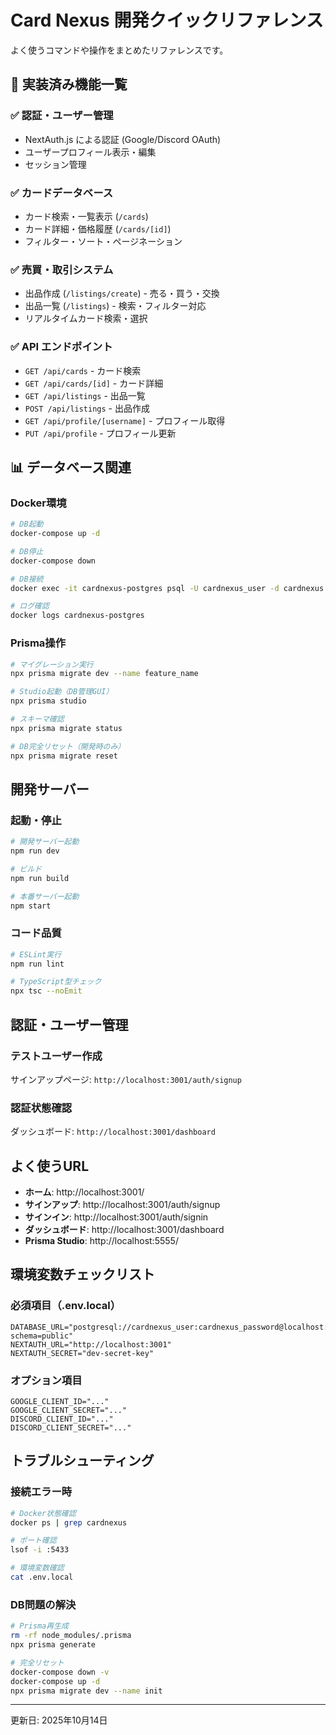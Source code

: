 # Card Nexus 開発クイックリファレンス

よく使うコマンドや操作をまとめたリファレンスです。

## 🚀 実装済み機能一覧

### ✅ 認証・ユーザー管理
- NextAuth.js による認証 (Google/Discord OAuth)
- ユーザープロフィール表示・編集
- セッション管理

### ✅ カードデータベース  
- カード検索・一覧表示 (`/cards`)
- カード詳細・価格履歴 (`/cards/[id]`)
- フィルター・ソート・ページネーション

### ✅ 売買・取引システム
- 出品作成 (`/listings/create`) - 売る・買う・交換
- 出品一覧 (`/listings`) - 検索・フィルター対応
- リアルタイムカード検索・選択

### ✅ API エンドポイント
- `GET /api/cards` - カード検索
- `GET /api/cards/[id]` - カード詳細
- `GET /api/listings` - 出品一覧
- `POST /api/listings` - 出品作成
- `GET /api/profile/[username]` - プロフィール取得
- `PUT /api/profile` - プロフィール更新

## 📊 データベース関連

### Docker環境
```bash
# DB起動
docker-compose up -d

# DB停止  
docker-compose down

# DB接続
docker exec -it cardnexus-postgres psql -U cardnexus_user -d cardnexus

# ログ確認
docker logs cardnexus-postgres
```

### Prisma操作
```bash
# マイグレーション実行
npx prisma migrate dev --name feature_name

# Studio起動（DB管理GUI）
npx prisma studio

# スキーマ確認
npx prisma migrate status

# DB完全リセット（開発時のみ）
npx prisma migrate reset
```

## 開発サーバー

### 起動・停止
```bash
# 開発サーバー起動
npm run dev

# ビルド
npm run build

# 本番サーバー起動
npm start
```

### コード品質
```bash
# ESLint実行
npm run lint

# TypeScript型チェック
npx tsc --noEmit
```

## 認証・ユーザー管理

### テストユーザー作成
サインアップページ: `http://localhost:3001/auth/signup`

### 認証状態確認
ダッシュボード: `http://localhost:3001/dashboard`

## よく使うURL

- **ホーム**: http://localhost:3001/
- **サインアップ**: http://localhost:3001/auth/signup  
- **サインイン**: http://localhost:3001/auth/signin
- **ダッシュボード**: http://localhost:3001/dashboard
- **Prisma Studio**: http://localhost:5555/

## 環境変数チェックリスト

### 必須項目（.env.local）
```env
DATABASE_URL="postgresql://cardnexus_user:cardnexus_password@localhost:5433/cardnexus?schema=public"
NEXTAUTH_URL="http://localhost:3001"
NEXTAUTH_SECRET="dev-secret-key"
```

### オプション項目
```env
GOOGLE_CLIENT_ID="..."
GOOGLE_CLIENT_SECRET="..."
DISCORD_CLIENT_ID="..."
DISCORD_CLIENT_SECRET="..."
```

## トラブルシューティング

### 接続エラー時
```bash
# Docker状態確認
docker ps | grep cardnexus

# ポート確認
lsof -i :5433

# 環境変数確認  
cat .env.local
```

### DB問題の解決
```bash
# Prisma再生成
rm -rf node_modules/.prisma
npx prisma generate

# 完全リセット
docker-compose down -v
docker-compose up -d
npx prisma migrate dev --name init
```

---
更新日: 2025年10月14日
